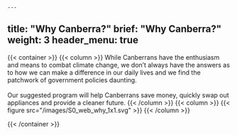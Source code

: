 	---
title: "Why Canberra?"
brief: "Why Canberra?"
weight: 3
header_menu: true
--- 
 
 {{< container >}}
 {{< column >}}
While Canberrans have the enthusiasm and means to combat climate change, we don’t always have the answers as to how we can make a difference in our daily lives and we find the patchwork of government policies daunting.
<br><br>
Our suggested program will help Canberrans save money, quickly swap out appliances and provide a cleaner future.
{{< /column >}}
{{< column >}}
{{< figure src="/images/S0_web_why_1x1.svg"   >}}
{{< /column >}}

{{< /container >}}
  
 
 